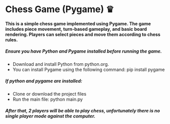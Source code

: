 # Chess Game (Pygame) ♛

#### This is a simple chess game implemented using Pygame. The game includes piece movement, turn-based gameplay, and basic board rendering. Players can select pieces and move them according to chess rules.

##### Ensure you have Python and Pygame installed before running the game.
- Download and install Python from python.org.
- You can install Pygame using the following command: pip install pygame

##### If python and pygame are installed:
- Clone or download the project files
- Run the main file: python main.py
##### After that, 2 players will be able to play chess, unfortunately there is no single player mode against the computer.


